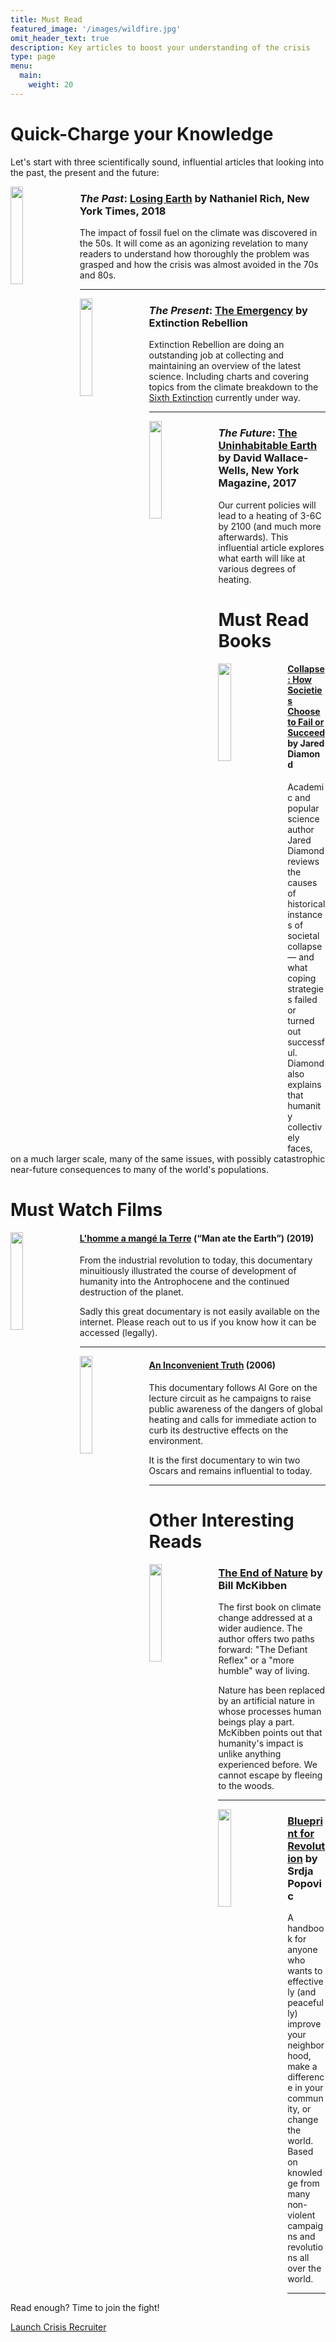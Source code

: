 ```yaml
---
title: Must Read
featured_image: '/images/wildfire.jpg'
omit_header_text: true
description: Key articles to boost your understanding of the crisis
type: page
menu:
  main:
    weight: 20
---
```


# Quick-Charge your Knowledge
Let's start with three scientifically sound, influential articles that looking into the past, the present and the future:

<img style="float: left; width: 20%; margin-right: 10px" src="/images/must-read/Keeling.png" />

### *The Past*: [Losing Earth](https://www.nytimes.com/interactive/2018/08/01/magazine/climate-change-losing-earth.html) by Nathaniel Rich, New York Times, 2018
The impact of fossil fuel on the climate was discovered in the 50s. It will come as an agonizing revelation to many readers to understand how thoroughly the problem was grasped and how the crisis was almost avoided in the 70s and 80s.

---

<img style="float: left; width: 20%; margin-right: 10px" src="/images/must-read/xr-logo.jpg" />

### *The Present*: [The Emergency](https://rebellion.earth/the-truth/the-emergency) by Extinction Rebellion
Extinction Rebellion are doing an outstanding job at collecting and maintaining an overview of the latest science. Including charts and covering topics from the climate breakdown to the [Sixth Extinction](https://en.wikipedia.org/wiki/Holocene_extinction) currently under way.

---

<img style="float: left; width: 20%; margin-right: 10px" src="/images/must-read/The_Uninhabitable_Earth_-_cover.jpg" />

### *The Future*: [The Uninhabitable Earth](http://nymag.com/intelligencer/2017/07/climate-change-earth-too-hot-for-humans.html) by David Wallace-Wells, New York Magazine, 2017
Our current policies will lead to a heating of 3-6C by 2100 (and much more afterwards). This influential article explores what earth will like at various degrees of heating.

# Must Read Books

<img style="float: left; width: 20%; margin-right: 10px" src="/images/must-read/Collapse_cover.jpg" />

#### [Collapse: How Societies Choose to Fail or Succeed](https://en.wikipedia.org/wiki/Collapse%3A_How_Societies_Choose_to_Fail_or_Succeed) by Jared Diamond

Academic and popular science author Jared Diamond reviews the causes of historical instances of societal collapse — and what coping strategies failed or turned out successful. Diamond also explains that humanity collectively faces, on a much larger scale, many of the same issues, with possibly catastrophic near-future consequences to many of the world's populations.

# Must Watch Films

<img style="float: left; width: 20%; margin-right: 10px" src="/images/must-read/L_homme a mange la Terre.jpg" />

#### [L'homme a mangé la Terre](https://boutique.arte.tv/detail/homme_a_mange_la_terre) (“Man ate the Earth”) (2019)
From the industrial revolution to today, this documentary minuitiously illustrated the course of development of humanity into the Antrophocene and the continued destruction of the planet.

Sadly this great documentary is not easily available on the internet. Please reach out to us if you know how it can be accessed (legally).

---

<img style="float: left; width: 20%; margin-right: 10px" src="/images/must-read/An_Inconvenient_Truth_Film_Poster.jpg" />

#### [An Inconvenient Truth](https://en.wikipedia.org/wiki/An_Inconvenient_Truth) (2006)
This documentary follows Al Gore on the lecture circuit as he campaigns to raise public awareness of the dangers of global heating and calls for immediate action to curb its destructive effects on the environment.

It is the first documentary to win two Oscars and remains influential to today.

---

# Other Interesting Reads

<img style="float: left; width: 20%; margin-right: 10px" src="/images/must-read/The_End_of_Nature-cover.jpg" />

### [The End of Nature](https://en.wikipedia.org/wiki/The_End_of_Nature) by Bill McKibben

The first book on climate change addressed at a wider audience. The author offers two paths forward: "The Defiant Reflex" or a "more humble" way of living.

Nature has been replaced by an artificial nature in whose processes human beings play a part. 
McKibben points out that humanity's impact is unlike anything experienced before. We cannot escape by fleeing to the woods.

--- 

<img style="float: left; width: 20%; margin-right: 10px" src="/images/must-read/blueprint-for-revolution-cover.jpg" />

### [Blueprint for Revolution](https://en.wikipedia.org/wiki/Blueprint_for_Revolution) by Srdja Popovic

A handbook for anyone who wants to effectively (and peacefully) improve your neighborhood, make a difference in your community, or change the world. Based on knowledge from many non-violent campaigns and revolutions all over the world.

--- 

Read enough? Time to join the fight!

<a href="/recruiter" class="button button-primary">Launch <span class="button-text-highlight">Crisis Recruiter</span></a>